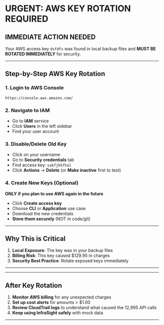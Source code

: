 # URGENT: AWS KEY ROTATION REQUIRED

## **IMMEDIATE ACTION NEEDED**

Your AWS access key `dsfdfs` was found in local backup files and **MUST BE ROTATED IMMEDIATELY** for security.

---

## **Step-by-Step AWS Key Rotation**

### **1. Login to AWS Console**

```
https://console.aws.amazon.com/
```

### **2. Navigate to IAM**

- Go to **IAM** service
- Click **Users** in the left sidebar
- Find your user account

### **3. Disable/Delete Old Key**

- Click on your username
- Go to **Security credentials** tab
- Find access key: `sakfjhkfhal`
- Click **Actions** → **Delete** (or **Make inactive** first to test)

### **4. Create New Keys (Optional)**

**ONLY if you plan to use AWS again in the future**

- Click **Create access key**
- Choose **CLI** or **Application** use case
- Download the new credentials
- **Store them securely** (NOT in code/git)

---

## **Why This is Critical**

1. **Local Exposure**: The key was in your backup files
2. **Billing Risk**: This key caused $129.95 in charges
3. **Security Best Practice**: Rotate exposed keys immediately

---

---

## **After Key Rotation**

1. **Monitor AWS billing** for any unexpected charges
2. **Set up cost alerts** for amounts > $1.00
3. **Review CloudTrail logs** to understand what caused the 12,995 API calls
4. **Keep using InfraSight safely** with mock data

---

